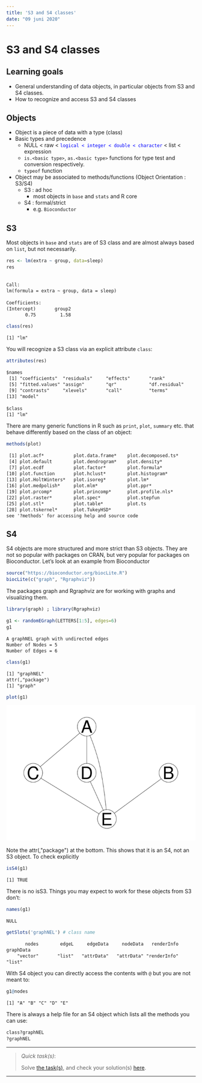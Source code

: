 ```yaml
---
title: 'S3 and S4 classes'
date: "09 juni 2020"
---
```




# S3 and S4 classes

## Learning goals

- General understanding of data objects, in particular objects from S3 and S4 classes.    
- How to recognize and access S3 and S4 classes
<!-- - Introducing functions `attributes`, `methods` and `isS4` and `pryr` package.  -->

## Objects

- Object is a piece of data with a type (class)
- Basic types and precedence
  - NULL < raw < <span style="color:blue">`logical < integer < double < character`</span> < list < expression
  - `is.<basic type>`, `as.<basic type>` functions  for type test and conversion respectively.
  - `typeof` function
- Object may be associated to methods/functions (Object Orientation : S3/S4)
  - S3 : ad hoc 
    - most objects in `base` and `stats` and R core
  - S4 : formal/strict
    - e.g. `Bioconductor`


## S3

Most objects in `base` and `stats` are of S3 class and are almost always based on `list`, but not necessarily. 


```r
res <- lm(extra ~ group, data=sleep)
res
```

```

Call:
lm(formula = extra ~ group, data = sleep)

Coefficients:
(Intercept)       group2  
       0.75         1.58  
```

```r
class(res)
```

```
[1] "lm"
```

You will recognize a S3 class via an explicit attribute `class`:


```r
attributes(res)
```

```
$names
 [1] "coefficients"  "residuals"     "effects"       "rank"         
 [5] "fitted.values" "assign"        "qr"            "df.residual"  
 [9] "contrasts"     "xlevels"       "call"          "terms"        
[13] "model"        

$class
[1] "lm"
```

There are many generic functions in R such as `print`, `plot`, `summary` etc. that behave differently based on the class of an object:


```r
methods(plot)
```

```
 [1] plot.acf*           plot.data.frame*    plot.decomposed.ts*
 [4] plot.default        plot.dendrogram*    plot.density*      
 [7] plot.ecdf           plot.factor*        plot.formula*      
[10] plot.function       plot.hclust*        plot.histogram*    
[13] plot.HoltWinters*   plot.isoreg*        plot.lm*           
[16] plot.medpolish*     plot.mlm*           plot.ppr*          
[19] plot.prcomp*        plot.princomp*      plot.profile.nls*  
[22] plot.raster*        plot.spec*          plot.stepfun       
[25] plot.stl*           plot.table*         plot.ts            
[28] plot.tskernel*      plot.TukeyHSD*     
see '?methods' for accessing help and source code
```

<!-- Problem of S3 objects is that it can be difficult to find out what kind of functions are available for your object.  -->

## S4

S4 objects are more structured and more strict than S3 objects. They are not so popular with packages on CRAN, but very popular for packages on Bioconductor. Let’s look at an example from Bioconductor



```r
source("https://bioconductor.org/biocLite.R")
biocLite(c("graph", "Rgraphviz"))
```

The packages graph and Rgraphviz are for working with graphs and visualizing them.


```r
library(graph) ; library(Rgraphviz)
```


```r
g1 <- randomEGraph(LETTERS[1:5], edges=6)
g1
```

```
A graphNEL graph with undirected edges
Number of Nodes = 5 
Number of Edges = 6 
```

```r
class(g1)
```

```
[1] "graphNEL"
attr(,"package")
[1] "graph"
```

```r
plot(g1)
```

![](s3s4_files/figure-html/unnamed-chunk-6-1.png)<!-- -->

Note the attr(,"package") at the bottom. This shows that it is an S4, not an S3 object. To check explicitly


```r
isS4(g1)
```

```
[1] TRUE
```

There is no isS3. Things you may expect to work for these objects from S3 don’t:


```r
names(g1)
```

```
NULL
```

```r
getSlots('graphNEL') # class name
```

```
       nodes        edgeL     edgeData     nodeData   renderInfo    graphData 
    "vector"       "list"   "attrData"   "attrData" "renderInfo"       "list" 
```


With S4 object you can directly access the contents with `@` but you are not meant to:


```r
g1@nodes
```

```
[1] "A" "B" "C" "D" "E"
```

There is always a help file for an S4 object which lists all the methods you can use:


```r
class?graphNEL
?graphNEL
```




- - -

> _Quick task(s)_:
> 
> Solve [the task(s)](s3s4.tasks.nocode.html#s3s4), and check your solution(s) [here](s3s4.tasks.code.html#s3s4).

- - -
